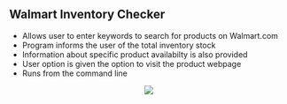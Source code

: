 ## Walmart Inventory Checker

- Allows user to enter keywords to search for products on Walmart.com
- Program informs the user of the total inventory stock
- Information about specific product availabilty is also provided
- User option is given the option to visit the product webpage
- Runs from the command line

<p align="center"><img src=https://user-images.githubusercontent.com/40440123/85935146-38d37a00-b8bb-11ea-8c70-dd4cb6754a7d.gif></p>
